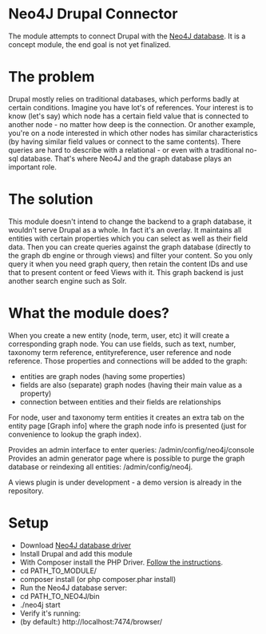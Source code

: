 # Neo4J Drupal Connector

The module attempts to connect Drupal with the [Neo4J database](http://www.neo4j.org/). It is a concept module, the end goal is not yet finalized.

# The problem

Drupal mostly relies on traditional databases, which performs badly at certain conditions. Imagine you have lot's of references. Your interest is to know (let's say) which node has a certain field value that is connected to another node - no matter how deep is the connection. Or another example, you're on a node interested in which other nodes has similar characteristics (by having similar field values or connect to the same contents). There queries are hard to describe with a relational - or even with a traditional no-sql database. That's where Neo4J and the graph database plays an important role.

# The solution

This module doesn't intend to change the backend to a graph database, it wouldn't serve Drupal as a whole. In fact it's an overlay. It maintains all entities with certain properties which you can select as well as their field data. Then you can create queries against the graph database (directly to the graph db engine or through views) and filter your content. So you only query it when you need graph query, then retain the content IDs and use that to present content or feed Views with it. This graph backend is just another search engine such as Solr.

# What the module does?

When you create a new entity (node, term, user, etc) it will create a corresponding graph node. You can use fields, such as text, number, taxonomy term reference, entityreference, user reference and node reference. Those properties and connections will be added to the graph:

* entities are graph nodes (having some properties)
* fields are also (separate) graph nodes (having their main value as a property)
* connection between entities and their fields are relationships

For node, user and taxonomy term entities it creates an extra tab on the entity page [Graph info] where the graph node info is presented (just for convenience to lookup the graph index).

Provides an admin interface to enter queries: /admin/config/neo4j/console
Provides an admin generator page where is possible to purge the graph database or reindexing all entities: /admin/config/neo4j.

A views plugin is under development - a demo version is already in the repository.

# Setup

* Download [Neo4J database driver](http://www.neo4j.org/download)
* Install Drupal and add this module
* With Composer install the PHP Driver. [Follow the instructions](https://github.com/jadell/neo4jphp).
 * cd PATH_TO_MODULE/
 * composer install (or php composer.phar install)
* Run the Neo4J database server:
 * cd PATH_TO_NEO4J/bin
 * ./neo4j start
* Verify it's running:
 * (by default:) http://localhost:7474/browser/
